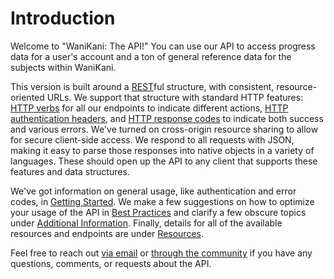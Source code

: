 # Introduction

Welcome to <span title="Version 2: The Separating">"WaniKani: The API</span>!" You can use our API to access progress data for a user's account and a ton of general reference data for the subjects within WaniKani.

This version is built around a [REST](http://en.wikipedia.org/wiki/Representational_State_Transfer)ful structure, with consistent, resource-oriented URLs. We support that structure with standard HTTP features: [HTTP verbs](#) for all our endpoints to indicate different actions, [HTTP authentication headers](https://developer.mozilla.org/en-US/docs/Web/HTTP/Methods), and [HTTP response codes](https://developer.mozilla.org/en-US/docs/Web/HTTP/Status) to indicate both success and various errors. We've turned on cross-origin resource sharing to allow for secure client-side access. We respond to all requests with JSON, making it easy to parse those responses into native objects in a variety of languages. These should open up the API to any client that supports these features and data structures.

We've got information on general usage, like authentication and error codes, in [Getting Started](#getting-started). We make a few suggestions on how to optimize your usage of the API in [Best Practices](#best-practices) and clarify a few obscure topics under [Additional Information](#additional-information). Finally, details for all of the available resources and endpoints are under [Resources](#resources).

Feel free to reach out [via email](mailto:hello@wanikani.com) or [through the community](https://community.wanikani.com/) if you have any questions, comments, or requests about the API.
